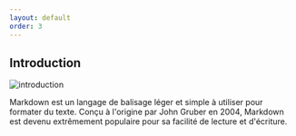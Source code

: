 ```yaml
---
layout: default
order: 3
---
```




<!-- new slide -->

## Introduction
![introduction](/lab-markdown/introduction/images/image1.jpg)

<!-- note -->

Markdown est un langage de balisage léger et simple à utiliser pour formater du texte. Conçu à l'origine par John Gruber en 2004, Markdown est devenu extrêmement populaire pour sa facilité de lecture et d'écriture.


